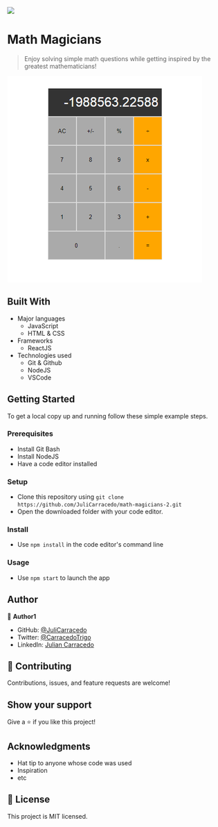 ![](https://img.shields.io/badge/Microverse-blueviolet)

# Math Magicians
> Enjoy solving simple math questions while getting inspired by the greatest mathematicians!

![](./screenshot.PNG)

## Built With

- Major languages
    - JavaScript
    - HTML & CSS
- Frameworks
    - ReactJS
- Technologies used
    - Git & Github
    - NodeJS
    - VSCode

## Getting Started

To get a local copy up and running follow these simple example steps.

### Prerequisites

- Install Git Bash
- Install NodeJS
- Have a code editor installed

### Setup

- Clone this repository using ```git clone https://github.com/JuliCarracedo/math-magicians-2.git```
- Open the downloaded folder with your code editor.

### Install

- Use ```npm install``` in the code editor's command line

### Usage

- Use ```npm start``` to launch the app 


## Author

👤 **Author1**

- GitHub: [@JuliCarracedo](https://github.com/JuliCarracedo)
- Twitter: [@CarracedoTrigo](https://twitter.com/CarracedoTrigo)
- LinkedIn: [Julian Carracedo](https://linkedin.com/in/julian-carracedo)

## 🤝 Contributing

Contributions, issues, and feature requests are welcome!

## Show your support

Give a ⭐️ if you like this project!

## Acknowledgments

- Hat tip to anyone whose code was used
- Inspiration
- etc

## 📝 License

This project is MIT licensed.